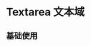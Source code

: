 <script setup>
import Default from './default.vue'
</script>

# Textarea 文本域

## 基础使用

<Preview comp-name="Textarea" demo-name="default">
  <Default />
</Preview>
